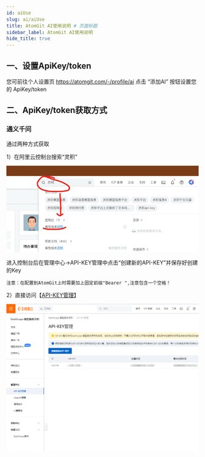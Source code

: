 ```yaml
---
id: aiUse
slug: ai/aiUse
title: AtomGit AI使用说明 # 页面标题
sidebar_label: AtomGit AI使用说明
hide_title: true
---
```

## 一、设置ApiKey/token

您可前往个人设置页 https://atomgit.com/-/profile/ai 点击 “添加AI” 按钮设置您的 ApiKey/token

## 二、ApiKey/token获取方式

### 通义千问
通过两种方式获取

1）在阿里云控制台搜索“灵积”

![alt text](sousu-lingji-1.png)

进入控制台后在管理中心->API-KEY管理中点击“创建新的API-KEY”并保存好创建的Key

    注意：在配置到AtomGit上时需要加上固定前缀"Bearer ",注意包含一个空格！

2）直接访问【[API-KEY管理](https://dashscope.console.aliyun.com/apiKey)】

![alt text](get-apikey.png)
